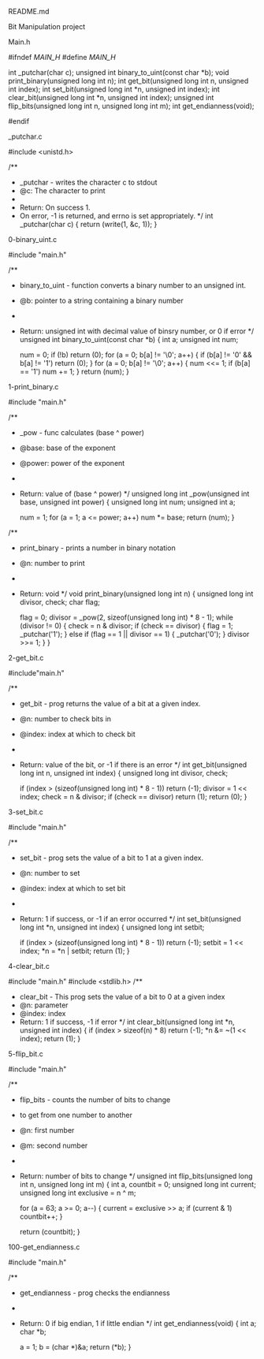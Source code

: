 README.md

Bit Manipulation project


Main.h

#ifndef _MAIN_H_
#define _MAIN_H_

int _putchar(char c);
unsigned int binary_to_uint(const char *b);
void print_binary(unsigned long int n);
int get_bit(unsigned long int n, unsigned int index);
int set_bit(unsigned long int *n, unsigned int index);
int clear_bit(unsigned long int *n, unsigned int index);
unsigned int flip_bits(unsigned long int n, unsigned long int m);
int get_endianness(void);

#endif


_putchar.c


#include <unistd.h>

/**
 * _putchar - writes the character c to stdout
 * @c: The character to print
 *
 * Return: On success 1.
 * On error, -1 is returned, and errno is set appropriately.
 */
int _putchar(char c)
{
	return (write(1, &c, 1));
}



0-binary_uint.c

#include "main.h"

/**
 * binary_to_uint - function converts a binary number to an unsigned int.
 * @b: pointer to a string containing a binary number
 *
 * Return: unsigned int with decimal value of binsry number, or 0 if error
 */
unsigned int binary_to_uint(const char *b)
{
	int a;
	unsigned int num;

	num = 0;
	if (!b)
		return (0);
	for (a = 0; b[a] != '\0'; a++)
	{
		if (b[a] != '0' && b[a] != '1')
			return (0);
	}
	for (a = 0; b[a] != '\0'; a++)
	{
		num <<= 1;
		if (b[a] == '1')
			num += 1;
	}
	return (num);
}


1-print_binary.c

#include "main.h"

/**
 * _pow - func calculates (base ^ power)
 * @base: base of the exponent
 * @power: power of the exponent
 *
 * Return: value of (base ^ power)
 */
unsigned long int _pow(unsigned int base, unsigned int power)
{
	unsigned long int num;
	unsigned int a;

	num = 1;
	for (a = 1; a <= power; a++)
		num *= base;
	return (num);
}

/**
 * print_binary - prints a number in binary notation
 * @n: number to print
 *
 * Return: void
 */
void print_binary(unsigned long int n)
{
	unsigned long int divisor, check;
	char flag;

	flag = 0;
	divisor = _pow(2, sizeof(unsigned long int) * 8 - 1);
	while (divisor != 0)
	{
		check = n & divisor;
		if (check == divisor)
		{
			flag = 1;
			_putchar('1');
		}
		else if (flag == 1 || divisor == 1)
		{
			_putchar('0');
		}
		divisor >>= 1;
	}
}



2-get_bit.c

#include"main.h"

/**
 * get_bit - prog returns the value of a bit at a given index.
 * @n: number to check bits in
 * @index: index at which to check bit
 *
 * Return: value of the bit, or -1 if there is an error
 */
int get_bit(unsigned long int n, unsigned int index)
{
	unsigned long int divisor, check;

	if (index > (sizeof(unsigned long int) * 8 - 1))
		return (-1);
	divisor = 1 << index;
	check = n & divisor;
	if (check == divisor)
		return (1);
	return (0);
}



3-set_bit.c

#include "main.h"

/**
 * set_bit - prog sets the value of a bit to 1 at a given index.
 * @n: number to set
 * @index: index at which to set bit
 *
 * Return: 1 if success, or -1 if an error occurred
 */
int set_bit(unsigned long int *n, unsigned int index)
{
	unsigned long int setbit;

	if (index > (sizeof(unsigned long int) * 8 - 1))
		return (-1);
	setbit = 1 << index;
	*n = *n | setbit;
	return (1);
}


4-clear_bit.c

#include "main.h"
#include <stdlib.h>
/**
 * clear_bit - This prog sets the value of a bit to 0 at a given index
 * @n: parameter
 * @index: index
 * Return: 1 if success, -1 if error
 */
int clear_bit(unsigned long int *n, unsigned int index)
{
	if (index > sizeof(n) * 8)
		return (-1);
	*n &= ~(1 << index);
	return (1);
}


5-flip_bit.c

#include "main.h"

/**
 * flip_bits - counts the number of bits to change
 * to get from one number to another
 * @n: first number
 * @m: second number
 *
 * Return: number of bits to change
 */
unsigned int flip_bits(unsigned long int n, unsigned long int m)
{
	int a, countbit = 0;
	unsigned long int current;
	unsigned long int exclusive = n ^ m;

	for (a = 63; a >= 0; a--)
	{
		current = exclusive >> a;
		if (current & 1)
			countbit++;
	}

	return (countbit);
}



100-get_endianness.c


#include "main.h"

/**
 * get_endianness - prog checks the endianness
 *
 * Return: 0 if big endian, 1 if little endian
 */
int get_endianness(void)
{
	int a;
	char *b;

	a = 1;
	b = (char *)&a;
	return (*b);
}


